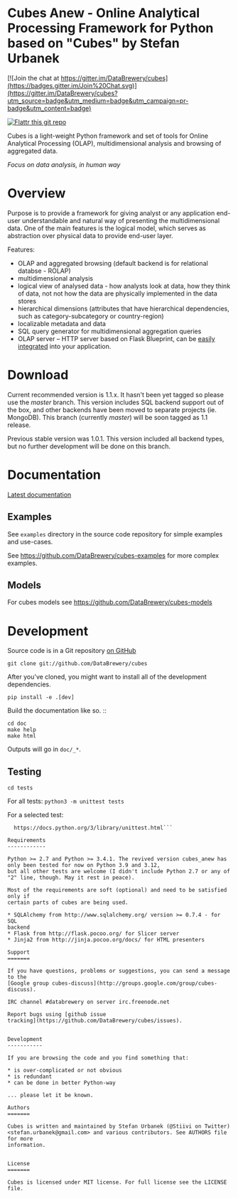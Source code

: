 Cubes Anew - Online Analytical Processing Framework for Python based on "Cubes" by Stefan Urbanek
=========================================================

[![Join the chat at https://gitter.im/DataBrewery/cubes](https://badges.gitter.im/Join%20Chat.svg)](https://gitter.im/DataBrewery/cubes?utm_source=badge&utm_medium=badge&utm_campaign=pr-badge&utm_content=badge)

[![Flattr this git repo](http://api.flattr.com/button/flattr-badge-large.png)](https://flattr.com/submit/auto?user_id=Stiivi&url=https://github.com/databrewery/cubes&title=Cubes&language=&tags=github&category=software)

Cubes is a light-weight Python framework and set of tools for Online
Analytical Processing (OLAP), multidimensional analysis and browsing of
aggregated data.

*Focus on data analysis, in human way*


Overview
========

Purpose is to provide a framework for giving analyst or any application
end-user understandable and natural way of presenting the multidimensional
data. One of the main features is the logical model, which serves as
abstraction over physical data to provide end-user layer.

Features:

* OLAP and aggregated browsing (default backend is for relational databse -
  ROLAP)
* multidimensional analysis
* logical view of analysed data - how analysts look at data, how they think of
  data, not not how the data are physically implemented in the data stores
* hierarchical dimensions (attributes that have hierarchical dependencies,
  such as category-subcategory or country-region)
* localizable metadata and data
* SQL query generator for multidimensional aggregation queries
* OLAP server – HTTP server based on Flask Blueprint, can be [easily
  integrated](http://pythonhosted.org/cubes/deployment.html) into your
  application.

Download
========

Current recommended version is 1.1.x. It hasn't been yet tagged so please use the *master* branch.
This version includes SQL backend support out of the box, and other backends have been moved to separate
projects (ie. MongoDB). This branch (currently *master*) will be soon tagged as 1.1 release.

Previous stable version was 1.0.1. This version included all backend types, but no further
development will be done on this branch.


Documentation
=============

[Latest documentation](http://cubes.readthedocs.org/en/latest)

Examples
--------

See `examples` directory in the source code repository
for simple examples and use-cases.

See https://github.com/DataBrewery/cubes-examples
for more complex examples.

Models
------

For cubes models see
https://github.com/DataBrewery/cubes-models


Development
============

Source code is in a Git repository [on GitHub](https://github.com/DataBrewery/cubes)

    git clone git://github.com/DataBrewery/cubes

After you've cloned, you might want to install all of the development dependencies.

    pip install -e .[dev]

Build the documentation like so. ::

    cd doc
    make help
    make html

Outputs will go in ``doc/_*``.


Testing
------------


```cd tests```

For all tests:
  ```python3 -m unittest tests```

For a selected test:
  ```python3 -m unittest test_auth.py
    https://docs.python.org/3/library/unittest.html```

Requirements
------------

Python >= 2.7 and Python >= 3.4.1. The revived version cubes_anew has only been tested for now on Python 3.9 and 3.12,
but all other tests are welcome (I didn't include Python 2.7 or any of "2" line, though. May it rest in peace).

Most of the requirements are soft (optional) and need to be satisfied only if
certain parts of cubes are being used.

* SQLAlchemy from http://www.sqlalchemy.org/ version >= 0.7.4 - for SQL
  backend
* Flask from http://flask.pocoo.org/ for Slicer server
* Jinja2 from http://jinja.pocoo.org/docs/ for HTML presenters

Support
=======

If you have questions, problems or suggestions, you can send a message to the
[Google group cubes-discuss](http://groups.google.com/group/cubes-discuss).

IRC channel #databrewery on server irc.freenode.net

Report bugs using [github issue
tracking](https://github.com/DataBrewery/cubes/issues).


Development
-----------

If you are browsing the code and you find something that:

* is over-complicated or not obvious
* is redundant
* can be done in better Python-way

... please let it be known.

Authors
=======

Cubes is written and maintained by Stefan Urbanek (@Stiivi on Twitter)
<stefan.urbanek@gmail.com> and various contributors. See AUTHORS file for more
information.


License
=======

Cubes is licensed under MIT license. For full license see the LICENSE file.
